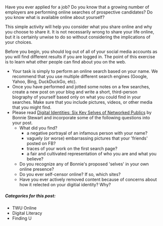 Have you ever applied for a job? Do you know that a growing number of employers are performing online searches of prospective candidates? Do you know what is available online about yourself?

This simple activity will help you consider what you share online and why you choose to share it. It is not necessarily wrong to share your life online, but it is certainly unwise to do so without considering the implications of your choices.

Before you begin, you should log out of all of your social media accounts as you will find different results if you are logged in. The point of this exercise is to learn what other people can find about you on the web.

* Your task is simply to perform an online search based on your name. We recommend that you use multiple different search engines \(Google, Yahoo, Bing, DuckDuckGo, etc\). 
* Once you have performed and jotted some notes on a few searches, create a new post on your blog and write a short, third-person biography of yourself based only on what you could find in your searches. Make sure that you include pictures, videos, or other media that you might find.
* Please read [Digital Identities: Six Key Selves of Networked Publics](http://theory.cribchronicles.com/2012/05/06/digital-identities-six-key-selves/) by Bonnie Stewart and incorporate some of the following questions into your post.
  * What did you find?
    * a negative portrayal of an infamous person with your name?
    * vaguely \(or worse\) embarrassing pictures that your 'friends' posted on FB?
    * traces of your work on the first search page?
    * a fair and cultivated representation of who you are and what you believe?
  * Do you recognize any of Bonnie's proposed 'selves' in your own online presence?
  * Do you ever self-censor online? If so, which sites?
  * Have you ever actively removed content because of concerns about how it relected on your digitial identity? Why?

##### Categories for this post:

* TWU Online
* Digital Literacy
* Finding U



